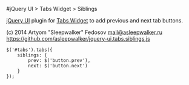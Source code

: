 #jQuery UI > Tabs Widget > Siblings

[jQuery UI][] plugin for [Tabs Widget][] to add previous and next tab buttons.

(c) 2014 Artyom "Sleepwalker" Fedosov <mail@asleepwalker.ru>
https://github.com/asleepwalker/jquery-ui.tabs.siblings.js

```
$('#tabs').tabs({
	siblings: {
		prev: $('button.prev'),
		next: $('button.next')
	}
});
```

 [jQuery UI]: http://jqueryui.com/
 [Tabs Widget]: http://jqueryui.com/tabs/